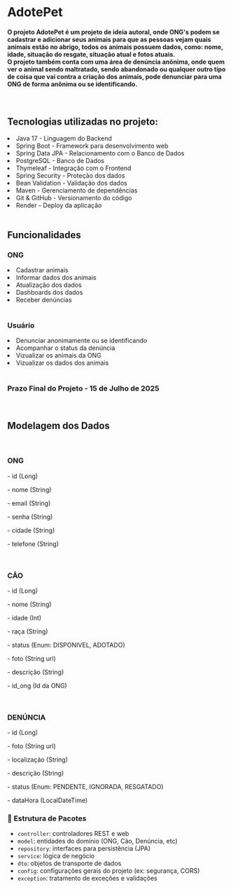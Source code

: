 # AdotePet
<h4>O projeto AdotePet é um projeto de ideia autoral, onde ONG's podem se cadastrar e adicionar seus animais para que as pessoas vejam quais animais estão no abrigo, todos os animais possuem dados, como: nome, idade, situação do resgate, situação atual e fotos atuais.<br>
O projeto também conta com uma área de denúncia anônima, onde quem ver o animal sendo maltratado, sendo abandonado ou qualquer outro tipo de coisa que vai contra a criação dos animais, pode denunciar para uma ONG de forma anônima ou se identificando.</h4>
<br>
<h2>Tecnologias utilizadas no projeto:</h2>
<li>Java 17 - Linguagem do Backend</li>
<li>Spring Boot - Framework para desenvolvimento web</li>
<li>Spring Data JPA - Relacionamento com o Banco de Dados</li>
<li>PostgreSQL - Banco de Dados</li>
<li>Thymeleaf - Integração com o Frontend</li>
<li>Spring Security - Proteção dos dados</li>
<li>Bean Validation - Validação dos dados</li>
<li>Maven - Gerenciamento de dependências</li>
<li>Git & GitHub - Versionamento do código</li>
<li>Render - Deploy da aplicação</li>
<br>
<h2>Funcionalidades</h2>
<h3>ONG</h3>
<li>Cadastrar animais</li>
<li>Informar dados dos animais</li>
<li>Atualização dos dados</li>
<li>Dashboards dos dados</li>
<li>Receber denúncias</li>
<br>
<h3>Usuário</h3>
<li>Denunciar anonimamente ou se identificando</li>
<li>Acompanhar o status da denúncia</li>
<li>Vizualizar os animais da ONG</li>
<li>Vizualizar os dados dos animais</li>
<br>
<h3>Prazo Final do Projeto - 15 de Julho de 2025</h3>
<br>
<h2>Modelagem dos Dados</h2>
<br>
<h3>ONG</h3>
<p>- id (Long)</p>
<p>- nome (String)</p>
<p>- email (String)</p>
<p>- senha (String)</p>
<p>- cidade (String)</p>
<p>- telefone (String)</p>
<br>
<h3>CÂO</h3>
<p>- id (Long)</p>
<p>- nome (String)</p>
<p>- idade (Int)</p>
<p>- raça (String)</p>
<p>- status (Enum: DISPONIVEL, ADOTADO)</p>
<p>- foto (String url)</p>
<p>- descrição (String)</p>
<p>- id_ong (Id da ONG)</p>
<br>
<h3>DENÚNCIA</h3>
<p>- id (Long)</p>
<p>- foto (String url)</p>
<p>- localização (String)</p>
<p>- descrição (String)</p>
<p>- status (Enum: PENDENTE, IGNORADA, RESGATADO)</p>
<p>- dataHora (LocalDateTime)</p>

### 📁 Estrutura de Pacotes

- `controller`: controladores REST e web
- `model`: entidades do domínio (ONG, Cão, Denúncia, etc)
- `repository`: interfaces para persistência (JPA)
- `service`: lógica de negócio
- `dto`: objetos de transporte de dados
- `config`: configurações gerais do projeto (ex: segurança, CORS)
- `exception`: tratamento de exceções e validações
